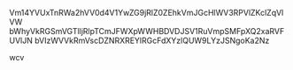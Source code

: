 Vm14YVUxTnRWa2hVV0d4V1YwZG9jRlZ0ZEhkVmJGcHlWV3RPVlZKclZqVlVW
bWhyVkRGSmVGTlljRlpTCmJFWXpWWHBDVDJSV1RuVmpSMFpXQ2xaRVFUVlJN
bVIzWVVkRmVscDZNRXREYlRGcFdXYzlQUW9LYzJSNgoKa2Nz

wcv